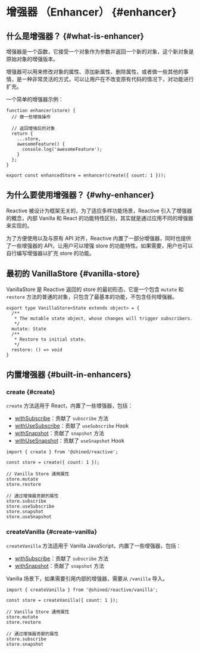 # 增强器 （Enhancer） {#enhancer}

## 什么是增强器？ {#what-is-enhancer}

增强器是一个函数，它接受一个对象作为参数并返回一个新的对象，这个新对象是原始对象的增强版本。

增强器可以用来修改对象的属性、添加新属性、删除属性，或者做一些其他的事情，是一种非常灵活的方式，可以让用户在不改变原有代码的情况下，对功能进行扩充。

一个简单的增强器示例：

```tsx
function enhancer(store) {
  // 做一些增强操作

  // 返回增强后的对象
  return {
    ...store,
    awesomeFeature() {
      console.log('awesomeFeature');
    }
  };
}

export const enhancedStore = enhancer(create({ count: 1 }));
```

## 为什么要使用增强器？ {#why-enhancer}

Reactive 被设计为框架无关的，为了适应多样功能场景，Reactive 引入了增强器的概念，内部 Vanilla 和 React 的功能特性区别，其实就是通过应用不同的增强器来实现的。

为了方便使用以及与原有 API 对齐，Reactive 内置了一部分增强器，同时也提供了一些增强器的 API，让用户可以增强 store 的功能特性。如果需要，用户也可以自行编写增强器以扩充 store 的功能。

## 最初的 VanillaStore {#vanilla-store}

VanillaStore 是 Reactive 返回的 store 的最初形态，它是一个包含 `mutate` 和 `restore` 方法的普通的对象，只包含了最基本的功能，不包含任何增强器。

```tsx
export type VanillaStore<State extends object> = {
  /**
   * The mutable state object, whose changes will trigger subscribers.
   */
  mutate: State
  /**
   * Restore to initial state.
   */
  restore: () => void
}
```

## 内置增强器 {#built-in-enhancers}

### create {#create}

`create` 方法适用于 React，内置了一些增强器，包括：

- [withSubscribe](/guide/enhancers/with-subscribe)：贡献了 `subscribe` 方法
- [withUseSubscribe](/guide/enhancers/with-use-subscribe)：贡献了 `useSubscribe` Hook
- [withSnapshot](/guide/enhancers/with-snapshot)：贡献了 `snapshot` 方法
- [withUseSnapshot](/guide/enhancers/with-use-snapshot)：贡献了 `useSnapshot` Hook

```tsx
import { create } from '@shined/reactive';

const store = create({ count: 1 });

// Vanilla Store 通用属性
store.mutate
store.restore

// 通过增强器贡献的属性
store.subscribe
store.useSubscribe
store.snapshot
store.useSnapshot
```

### createVanilla {#create-vanilla}

`createVanilla` 方法适用于 Vanilla JavaScript，内置了一些增强器，包括：

- [withSubscribe](/guide/enhancers/with-subscribe)：贡献了 `subscribe` 方法
- [withSnapshot](/guide/enhancers/with-snapshot)：贡献了 `snapshot` 方法

Vanilla 场景下，如果需要引用内部的增强器，需要从 `/vanilla` 导入。

```tsx
import { createVanilla } from '@shined/reactive/vanilla';

const store = createVanilla({ count: 1 });

// Vanilla Store 通用属性
store.mutate
store.restore

// 通过增强器贡献的属性
store.subscribe
store.snapshot
```
